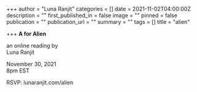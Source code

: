 +++
author = "Luna Ranjit"
categories = []
date = 2021-11-02T04:00:00Z
description = ""
first_published_in = false
image = ""
pinned = false
publication = ""
publication_url = ""
summary = ""
tags = []
title = "alien"

+++
**A for Alien**

an online reading by  
Luna Ranjit

November 30, 2021  
8pm EST

RSVP: lunaranjit.com/alien